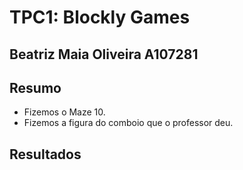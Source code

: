 # TPC1: Blockly Games

## Beatriz Maia Oliveira  A107281

## Resumo
- Fizemos o Maze 10.
- Fizemos a figura do comboio que o professor deu.

## Resultados
